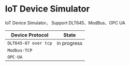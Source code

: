 # IoT Device Simulator
IoT Device Simulator， Support DLT645、ModBus、OPC UA

| Device Protocol      | State       |
| -------------------- | ----------- |
| `DLT645-07 over tcp` | in progress |
| `Modbus-TCP`         |             |
| `OPC-UA`             |             |


